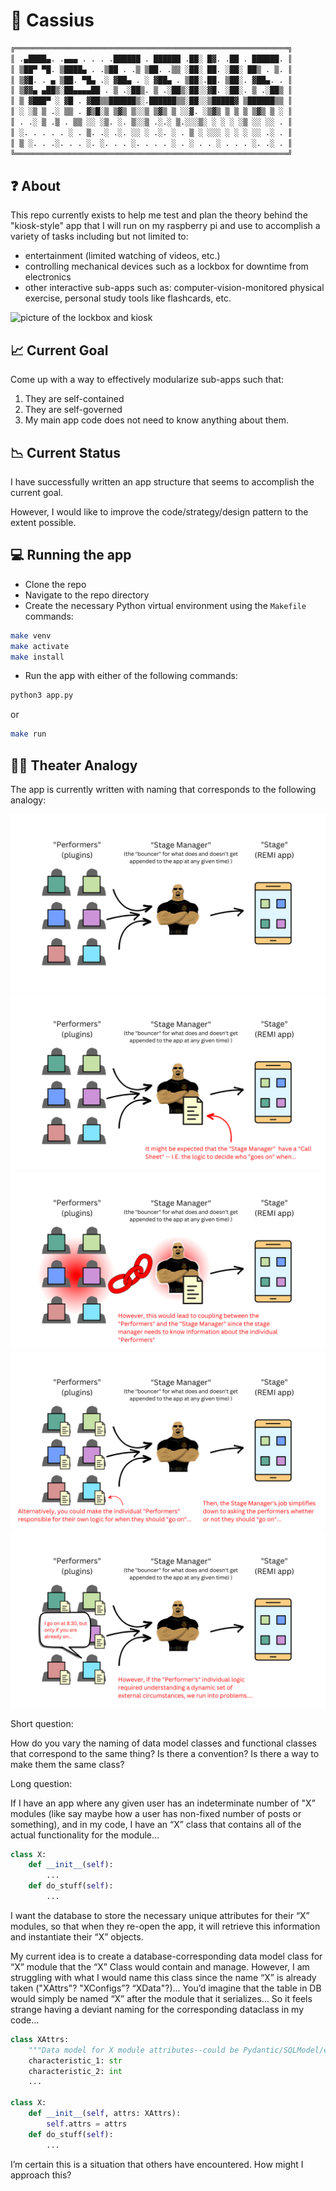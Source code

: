 # 🚀 Cassius

```python
╔═════════════════════════════════════════════════════════════╗
║ .▄████▄. .▄▄▄ . . . .██████ . ██████ .██░ █▓. .██ . ██████. ║  
║ ▒██▀ ▀█. ▒████▄ . .▒██ . .▒ ▒██. .▒▒ ░██░ ██. ░██░ ██▒ . ▒. ║ 
║ ▒▓█. . ▄ ▒██. ▀█▄ .░ ▓██▄ . ░ ▓██▄ . ▒██░.██. ▒██░. ▓██▄. . ║ 
║ ▒▓▓▄ ▄██▒░██▄▄▄▄██ . ▒ .░██▒. ▒ .░██▒░██░░▓█. ░██░. ▒ .░██▒ ║
║ ▒ ▓███▀ ░ ▓█ . ▓██▒▒██████▒░.██████▒▒░██░░▒█████▓ ▒██████▒▒ ║
║ ░ ░▒ ▒ .░ ▒▒ . ▓▒█░▒ ▒▓▒ ▒░░▒ ▒▓▒ ▒ ░░▓. ░▒▓▒ ▒ ▒ ▒ ▒▓▒ ▒ ░ ║
║ . .░ ▒ .▒ . ▒▒ ░░ ░▒. ░. ▒░░▒ .░.░ ▒.░░░▒░ ░ ░ ░ ░▒ ░░ ░░ . ║
║ ░. . . . . ░ . ▒. .░ .░. ░░ ░ .░. ░ . ▒ ░ ░░░ ░ ░ ░ ░░ .░ . ║ 
║ ▒ ░. . .░. . . ░. ░. . . ░. . . . ░ . ░ . . ░ . . . ░. .░ . ║
╚═════════════════════════════════════════════════════════════╝ 
```

## ❓ About

This repo currently exists to help me test and plan the theory behind the "kiosk-style" app that I will run on my raspberry pi and use to accomplish a variety of tasks including but not limited to:

- entertainment (limited watching of videos, etc.)
- controlling mechanical devices such as a lockbox for downtime from electronics
- other interactive sub-apps such as: computer-vision-monitored physical exercise, personal study tools like flashcards, etc.

![picture of the lockbox and kiosk](https://i.imgur.com/64x0Byw.jpeg)

## 📈 Current Goal

Come up with a way to effectively modularize sub-apps such that:

1. They are self-contained
2. They are self-governed
3. My main app code does not need to know anything about them.

## 📉 Current Status

I have successfully written an app structure that seems to accomplish the current goal.

However, I would like to improve the code/strategy/design pattern to the extent possible.

## 💻 Running the app

- Clone the repo
- Navigate to the repo directory
- Create the necessary Python virtual environment using the `Makefile` commands:

```bash
make venv
make activate
make install
```

- Run the app with either of the following commands:

```bash
python3 app.py
```

or

```bash
make run
```

## 💃🏯 Theater Analogy

The app is currently written with naming that corresponds to the following analogy:

![images/TheaterAnalogy-1.png](readme_images/TheaterAnalogy-1.png)
![images/TheaterAnalogy-2.png](readme_images/TheaterAnalogy-2.png)
![images/TheaterAnalogy-3.png](readme_images/TheaterAnalogy-3.png)
![images/TheaterAnalogy-4.png](readme_images/TheaterAnalogy-4.png)
![images/TheaterAnalogy-5.png](readme_images/TheaterAnalogy-5.png)

Short question:

How do you vary the naming of data model classes and functional classes that correspond to the same thing? Is there a convention? Is there a way to make them the same class?

Long question:

If I have an app where any given user has an indeterminate number of "X” modules (like say maybe how a user has non-fixed number of posts or something), and in my code, I have an “X” class that contains all of the actual functionality for the module…

```python
class X:
    def __init__(self):
        ...
    def do_stuff(self):
        ...
```

I want the database to store the necessary unique attributes for their “X” modules, so that when they re-open the app, it will retrieve this information and instantiate their “X” objects.

My current idea is to create a database-corresponding data model class for “X” module that the “X” Class would contain and manage. However, I am struggling with what I would name this class since the name “X” is already taken ("XAttrs"? "XConfigs”? “XData"?)… You’d imagine that the table in DB would simply be named “X” after the module that it serializes… So it feels strange having a deviant naming for the corresponding dataclass in my code…

```python
class XAttrs:
    """Data model for X module attributes--could be Pydantic/SQLModel/etc."""
    characteristic_1: str
    characteristic_2: int
    ...

class X:
    def __init__(self, attrs: XAttrs):
        self.attrs = attrs
    def do_stuff(self):
        ...
```

I’m certain this is a situation that others have encountered. How might I approach this?